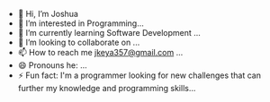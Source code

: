 - 👋 Hi, I’m Joshua
- 👀 I’m interested in Programming...
- 🌱 I’m currently learning Software Development ...
- 💞️ I’m looking to collaborate on ...
- 📫 How to reach me jkeya357@gmail.com ...
- 😄 Pronouns he: ...
- ⚡ Fun fact: I'm a programmer looking  for new challenges that can further my knowledge and programming skills...

<!---
jkeya357/jkeya357 is a ✨ special ✨ repository because its `README.md` (this file) appears on your GitHub profile.
You can click the Preview link to take a look at your changes.
--->
